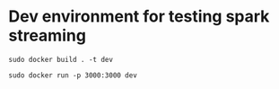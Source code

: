 # Dev environment for testing spark streaming

`sudo docker build . -t dev`

`sudo docker run -p 3000:3000 dev`